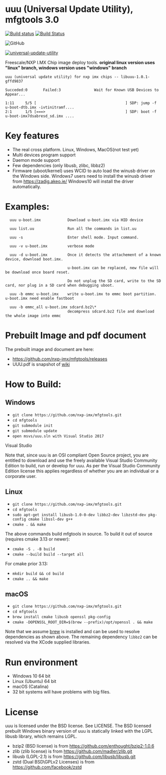 # uuu (Universal Update Utility), mfgtools 3.0

[![Build status](https://ci.appveyor.com/api/projects/status/evp1xvj88ybuhfwi?svg=true)](https://ci.appveyor.com/project/nxpfrankli/mfgtools-kvqcg)
[![Build Status](https://travis-ci.com/NXPmicro/mfgtools.svg?branch=master)](https://travis-ci.com/NXPmicro/mfgtools)

![GitHub](https://img.shields.io/github/license/nxp-imx/mfgtools.svg) 

[![universal-update-utility](https://snapcraft.io/universal-update-utility/badge.svg)](https://snapcraft.io/universal-update-utility)

Freescale/NXP I.MX Chip image deploy tools.
**original linux version uses "linux" branch, windows version uses "windows" branch**

    uuu (universal update utility) for nxp imx chips -- libuuu-1.0.1-gffd9837

    Succeded:0       Failed:3               Wait for Known USB Devices to Appear...

    1:11     5/5 [                                        ] SDP: jump -f u-boot-dtb.imx -ivtinitramf....
    2:1      1/5 [===>                                    ] SDP: boot -f u-boot-imx7dsabresd_sd.imx ....

# Key features
 - The real cross platform. Linux, Windows, MacOS(not test yet)
 - Multi devices program support
 - Daemon mode support
 - Few dependencies (only libusb, zlibc, libbz2)
 - Firmware (uboot/kernel) uses WCID to auto load the winusb driver on the Windows side. Windows7 users need to install the winusb driver from https://zadig.akeo.ie/  Windows10 will install the driver automatically.

# Examples:
```
  uuu u-boot.imx            Download u-boot.imx via HID device

  uuu list.uu               Run all the commands in list.uu

  uuu -s                    Enter shell mode. Input command.

  uuu -v u-boot.imx         verbose mode

  uuu -d u-boot.imx         Once it detects the attachement of a known device, download boot.imx.

                            u-boot.imx can be replaced, new file will be download once board reset.

                            Do not unplug the SD card, write to the SD card, nor plug in a SD card when debugging uboot.

  uuu -b emmc u-boot.imx    write u-boot.imx to emmc boot partition. u-boot.imx need enable fastboot

  uuu -b emmc_all u-boot.imx sdcard.bz2\*
                            decompress sdcard.bz2 file and download the whole image into emmc
```

# Prebuilt Image and pdf document

The prebuilt image and document are here:
  - https://github.com/nxp-imx/mfgtools/releases
  - UUU.pdf is snapshot of [wiki](https://github.com/nxp-imx/mfgtools/wiki)

# How to Build:

## Windows
- `git clone https://github.com/nxp-imx/mfgtools.git`
- `cd mfgtools`
- `git submodule init`
- `git submodule update`
- `open msvs/uuu.sln with Visual Studio 2017`

Visual Studio

Note that, since uuu is an OSI compliant Open Source project, you are entitled to download and use the freely available Visual Studio Community Edition to build, run or develop for uuu. As per the Visual Studio Community Edition license this applies regardless of whether you are an individual or a corporate user.

## Linux
- `git clone https://github.com/nxp-imx/mfgtools.git`
- `cd mfgtools`
- `sudo apt-get install libusb-1.0-0-dev libbz2-dev libzstd-dev pkg-config cmake libssl-dev g++`
- `cmake . && make`

The above commands build mfgtools in source. To build it out of source
(requires cmake 3.13 or newer):
- `cmake -S . -B build`
- `cmake --build build --target all`

For cmake prior 3.13:
- `mkdir build && cd build`
- `cmake .. && make`

## macOS
- `git clone https://github.com/nxp-imx/mfgtools.git`
- `cd mfgtools`
- `brew install cmake libusb openssl pkg-config`
- `cmake -DOPENSSL_ROOT_DIR=$(brew --prefix)/opt/openssl . && make`

Note that we assume [brew](https://brew.sh) is installed and can be used to resolve dependencies as shown above. The remaining dependency `libbz2` can be resolved via the XCode supplied libraries.

# Run environment
 - Windows 10 64 bit
 - Linux (Ubuntu) 64 bit
 - macOS (Catalina)
 - 32 bit systems will have problems with big files.

# License
uuu is licensed under the BSD license. See LICENSE.
The BSD licensed prebuilt Windows binary version of uuu is statically linked with the LGPL libusb library, which remains LGPL.

 - bzip2 (BSD license) is from https://github.com/enthought/bzip2-1.0.6
 - zlib  (zlib license) is from https://github.com/madler/zlib.git
 - libusb (LGPL-2.1) is from  https://github.com/libusb/libusb.git
 - zstd (Dual BSD\GPLv2 Licenses) is from https://github.com/facebook/zstd
